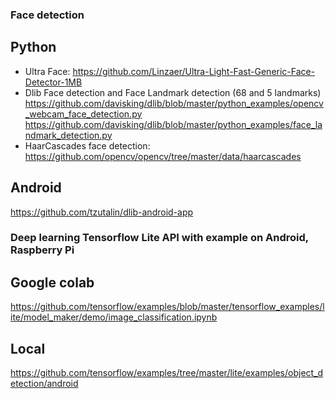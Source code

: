 ### Face detection
## Python
- Ultra Face:
https://github.com/Linzaer/Ultra-Light-Fast-Generic-Face-Detector-1MB
- Dlib Face detection and Face Landmark detection (68 and 5 landmarks)
https://github.com/davisking/dlib/blob/master/python_examples/opencv_webcam_face_detection.py
https://github.com/davisking/dlib/blob/master/python_examples/face_landmark_detection.py
- HaarCascades face detection:
https://github.com/opencv/opencv/tree/master/data/haarcascades

## Android
https://github.com/tzutalin/dlib-android-app


### Deep learning Tensorflow Lite API with example on Android, Raspberry Pi
## Google colab
https://github.com/tensorflow/examples/blob/master/tensorflow_examples/lite/model_maker/demo/image_classification.ipynb
## Local
https://github.com/tensorflow/examples/tree/master/lite/examples/object_detection/android


